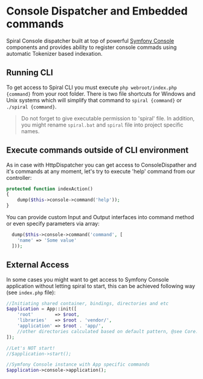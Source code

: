 # Console Dispatcher and Embedded commands
Spiral Console dispatcher built at top of powerful [Symfony Console](http://symfony.com/doc/current/components/console/introduction.html) components and provides ability to register console commads using automatic Tokenizer based indexation.

## Running CLI
To get access to Spiral CLI you must execute `php webroot/index.php {command}` from your root folder. There is two file shortcuts for Windows and Unix systems which will simplify that command to `spiral {command}` or `./spiral {command}`.

> Do not forget to give executable permission to 'spiral' file. In addition, you might rename `spiral.bat` and `spiral` file into project specific names.

## Execute commands outside of CLI environment
As in case with HttpDispatcher you can get access to ConsoleDispather and it's commands at any moment, let's try to execute 'help' command from our controller:

```php
protected function indexAction()
{
    dump($this->console->command('help'));
}
```

You can provide custom Input and Output interfaces into command method or even specify parameters via array:

```php
  dump($this->console->command('command', [
    'name' => 'Some value' 
  ]));
```

## External Access
In some cases you might want to get access to Symfony Console application without letting spiral to start,
this can be achieved following way (see `index.php` file):

```php
//Initiating shared container, bindings, directories and etc
$application = App::init([
    'root'        => $root,
    'libraries'   => $root . 'vendor/',
    'application' => $root . 'app/',
    //other directories calculated based on default pattern, @see Core::__constructor()
]);

//Let's NOT start!
//$application->start();

//Symfony Console instance with App specific commands
$application->console->application();
```